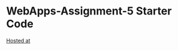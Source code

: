 # WebApps-Assignment-5 Starter Code
[Hosted at](https://44-563-webapps-f21.github.io/webapps-s21-assignment-5-tejaswinichalla1812/animals.html)